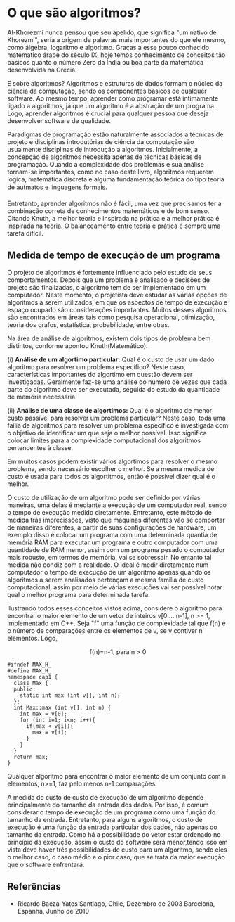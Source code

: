 <h1>O que são algoritmos?</h1>

Al-Khorezmi nunca pensou que seu apelido, que significa "um nativo de Khorezmi", seria a origem de palavras mais importantes do que ele mesmo, como álgebra, logaritmo e algoritmo. Graças a esse pouco conhecido matemático árabe do século IX, hoje temos conhecimento de conceitos tão básicos quanto o número Zero da Índia ou boa parte da matemática desenvolvida na Grécia.

E sobre algoritmos? Algoritmos e estruturas de dados formam o núcleo da ciência da computação, sendo os componentes básicos de qualquer software. Ao mesmo tempo, aprender como programar está intimamente ligado a algoritmos, já que um algoritmo é a abstração de um programa. Logo, aprender algoritmos é crucial para qualquer pessoa que deseja desenvolver software de qualidade.

Paradigmas de programação estão naturalmente associados a técnicas de projeto e disciplinas introdutórias de ciência da computação são usualmente disciplinas de introdução a algoritmos. Inicialmente, a concepção de algoritmos necessita apenas de técnicas básicas de programação. Quando a complexidade dos problemas e sua análise tornam-se importantes, como no caso deste livro, algoritmos requerem lógica, matemática discreta e alguma fundamentação teórica do tipo teoria de autmatos e linguagens formais.

Entretanto, aprender algoritmos não é fácil, uma vez que precisamos ter a combinação correta de conhecimentos matemáticos e de bom senso. Citando Knuth, a melhor teoria e inspirada na prática e a melhor prática é inspirada na teoria. O balanceamento entre teoria e prática é sempre uma tarefa difícil.

<h2>Medida de tempo de execução de um programa</h2>

O projeto de algoritmos é fortemente influenciado pelo estudo de seus comportamentos. Depois que um problema é analisado e decisões de projeto são finalizadas, o algoritmo tem de ser implementado em um computador. Neste momento, o projetista deve estudar as várias opções de algoritmos a serem utilizados, em que os aspectos de tempo de execução e espaço ocupado são considerações importantes. Muitos desses algoritmos são encontrados em áreas tais como pesquisa operacional, otimização, teoria dos grafos, estatística, probabilidade, entre otras.

Na área de análise de algoritmos, existem dois tipos de problema bem distintos, conforme apontou Knuth(Matemático).

(i) <strong>Análise de um algortimo particular:</strong> Qual é o custo de usar um dado algoritmo para resolver um problema específico? Neste caso, características importantes do algortimo em questão devem ser investigadas. Geralmente faz-se uma análise do número de vezes que cada parte do algoritmo deve ser executada, seguida do estudo da quantidade de memória necessária.

(ii) <strong>Análise de uma classe de algortimos:</strong> Qual é o algoritmo de menor custo passível para resolver um problema particular? Neste caso, toda uma faília de algoritmos para resolver um problema específico é investigada com o objetivo de identificar um que seja o melhor possível. Isso significa colocar limites para a complexidade computacional dos algoritmos pertencentes à classe.

Em muitos casos podem existir vários algortimos para resolver o mesmo problema, sendo necessário escolher o melhor. Se a mesma medida de custo é usada para todos os algortitmos, então é possível dizer qual é o melhor.

O custo de utilização de um algoritmo pode ser definido por várias maneiras, uma delas é mediante a execução de um computador real, sendo o tempo de execução medido diretamente. Entretanto, este método de medida trás imprecissões, visto que máquinas diferentes vão se comportar de maneiras diferentes, a partir de suas configurações de hardware, um exemplo disso é colocar um programa com uma determinada quantia de memória RAM para executar um programa e outro computador com uma quantidade de RAM menor, assim com um programa pesado o computador mais robusto, em termos de memória, vai se sobressair. No entanto tal medida não condiz com a realidade. O ideal é medir diretamente num computador o tempo de execução de um algoritmo apenas quando os algoritmos a serem analisados pertençam a mesma familia de custo computacional, assim por meio de várias execuções vai ser possível notar qual o melhor programa para determinada tarefa.

Ilustrando todos esses conceitos vistos acima, considere o algoritmo para encontrar o maior elemento de um vetor de inteiros v[0 ... n-1], n >= 1, implementado em C++. Seja "f" uma função de complexidade tal que f(n) é o número de comparações entre os elementos de v, se v contiver n elementos. Logo,

<p align = "center">
    f(n)=n-1, para n > 0
</p>

~~~
#ifndef MAX_H_
#define MAX_H_
namespace cap1 {
  class Max {
  public:
    static int max (int v[], int n);
  };
  int Max::max (int v[], int n) {
    int max = v[0];
    for (int i=1; i<n; i++){
      if(max < v[i]){
        max = v[i];
      }
    }
  }
  return max;
}
~~~

Qualquer algoritmo para encontrar o maior elemento de um conjunto com n elementos, n>=1, faz pelo menos n-1 comparações.

A medida do custo de custo de execução de um algoritmo depende principalmente do tamanho da entrada dos dados. Por isso, é comum considerar o tempo de execução de um programa como uma função do tamanho da entrada. Entretanto, para alguns algoritmos, o custo de execução é uma função da entrada particular dos dados, não apenas do tamanho da entrada. Como há a possibilidade do vetor estar ordenado no princípio da execução, assim o custo do software será menor,tendo isso em vista deve haver três possibilidades de custo para um algoritmo, sendo eles o melhor caso, o caso médio e o pior caso, que se trata da maior execução que o software enfrentará.

<h2>Referências</h2>

* Ricardo Baeza-Yates
Santiago, Chile, Dezembro de 2003
Barcelona, Espanha, Junho de 2010

